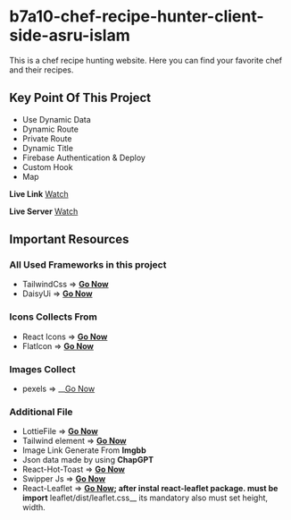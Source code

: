 # b7a10-chef-recipe-hunter-client-side-asru-islam

This is a chef recipe hunting website. Here you can find your favorite chef and their recipes.

## Key Point Of This Project

* Use Dynamic Data
* Dynamic Route
* Private Route
* Dynamic Title
* Firebase Authentication & Deploy
* Custom Hook
* Map

__Live Link__ [Watch](https://chef-recipe-hunter-assignment.web.app/)

__Live Server__ [Watch](https://chef-recipe-hunting-server-assignment-asru-islam.vercel.app/)

## Important Resources

### All Used Frameworks in this project

* TailwindCss => __[Go Now](https://tailwindcss.com/docs/)__
* DaisyUi => __[Go Now](https://daisyui.com/components/)__

### Icons Collects From

* React Icons => __[Go Now](https://react-icons.github.io/react-icons)__
* FlatIcon => __[Go Now](https://www.flaticon.com/)__

### Images Collect

* pexels => __[Go Now](https://www.pexels.com/)

### Additional File

* LottieFile => __[Go Now](https://lottiefiles.com/)__
* Tailwind element => __[Go Now](https://tailwind-elements.com/docs/)__
* Image Link Generate From __Imgbb__
* Json data made by using __ChapGPT__
* React-Hot-Toast => __[Go Now](https://github.com/timolins/react-hot-toast)__
* Swipper Js => __[Go Now](https://swiperjs.com/)__
* React-Leaflet => __[Go Now](https://react-leaflet.js.org/);
after instal react-leaflet package. must be import__ leaflet/dist/leaflet.css__ its mandatory also must set height, width.
